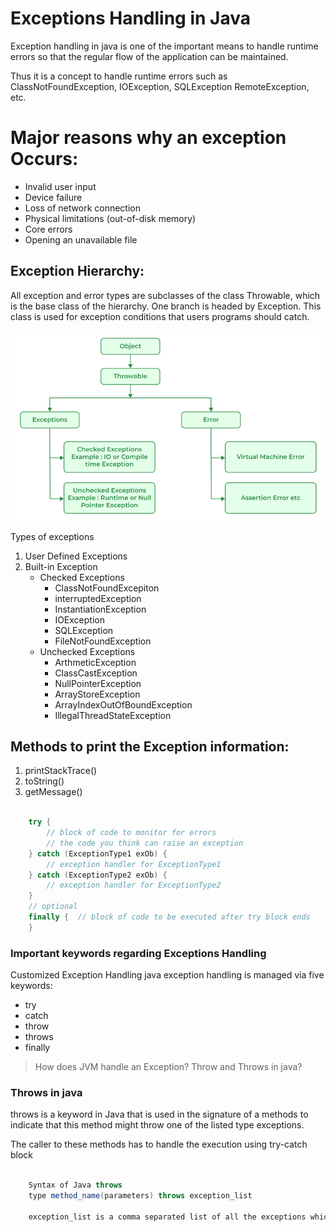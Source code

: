 # Exceptions Handling in Java

Exception handling in java is one of the important means to handle runtime errors so that the regular flow of the application can be maintained.

Thus it is a concept to handle runtime errors such as ClassNotFoundException, IOException, SQLException RemoteException, etc.

# Major reasons why an exception Occurs:

- Invalid user input
- Device failure
- Loss of network connection
- Physical limitations (out-of-disk memory)
- Core errors
- Opening an unavailable file

## Exception Hierarchy:

All exception and error types are subclasses of the class Throwable, which is the base class of the hierarchy. One branch is headed by Exception. This class is used for exception conditions that users programs should catch.

![Exception Handling Hierarchy](image.png)

Types of exceptions

1. User Defined Exceptions
2. Built-in Exception
   - Checked Exceptions
     - ClassNotFoundExcepiton
     - interruptedException
     - InstantiationException
     - IOException
     - SQLException
     - FileNotFoundException
   - Unchecked Exceptions
     - ArthmeticException
     - ClassCastException
     - NullPointerException
     - ArrayStoreException
     - ArrayIndexOutOfBoundException
     - IllegalThreadStateException

## Methods to print the Exception information:

1. printStackTrace()
2. toString()
3. getMessage()

```java

    try {
        // block of code to monitor for errors
        // the code you think can raise an exception
    } catch (ExceptionType1 exOb) {
        // exception handler for ExceptionType1
    } catch (ExceptionType2 exOb) {
        // exception handler for ExceptionType2
    }
    // optional
    finally {  // block of code to be executed after try block ends
    }

```

### Important keywords regarding Exceptions Handling

Customized Exception Handling java exception handling is managed via five keywords:

- try
- catch
- throw
- throws
- finally

> How does JVM handle an Exception?
> Throw and Throws in java?

### Throws in java

throws is a keyword in Java that is used in the signature of a methods to indicate that this method might throw one of the listed type exceptions.

The caller to these methods has to handle the execution using try-catch block

```java

    Syntax of Java throws
    type method_name(parameters) throws exception_list

    exception_list is a comma separated list of all the exceptions which a method might throw.

```
